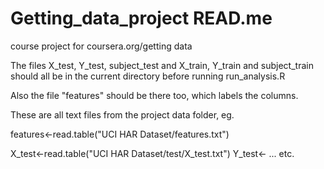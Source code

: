 Getting_data_project READ.me
====================

course project for coursera.org/getting data

The files X_test, Y_test, subject_test and X_train, Y_train and subject_train should all be in the current directory before running run_analysis.R

Also the file "features" should be there too, which labels the columns.

These are all text files from the project data folder, eg.

features<-read.table("UCI HAR Dataset/features.txt")

X_test<-read.table("UCI HAR Dataset/test/X_test.txt")
Y_test<- ...  etc. 
